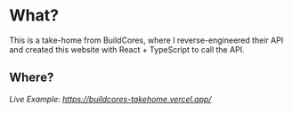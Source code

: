 # What?

This is a take-home from BuildCores, where I reverse-engineered their API and created this website with React + TypeScript to call the API. 

## Where?

_Live Example: https://buildcores-takehome.vercel.app/_
